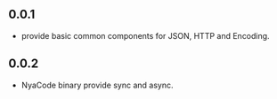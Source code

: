 ## 0.0.1

* provide basic common components for JSON, HTTP and Encoding.

## 0.0.2

* NyaCode binary provide sync and async.